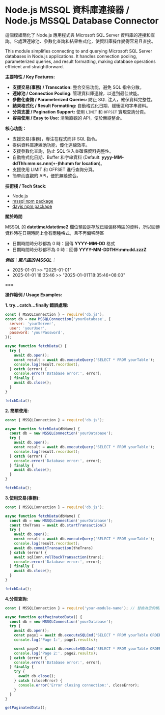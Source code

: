 # Node.js MSSQL 資料庫連接器 / Node.js MSSQL Database Connector

這個模組簡化了 Node.js 應用程式與 Microsoft SQL Server 資料庫的連接和查詢。它處理連線池、參數化查詢和結果格式化，使資料庫操作變得容易且直接。

This module simplifies connecting to and querying Microsoft SQL Server databases in Node.js applications. It handles connection pooling, parameterized queries, and result formatting, making database operations efficient and straightforward.


**主要特性 / Key Features:**

* **支援交易(事務) / Transcation:** 整合交易功能，避免 SQL 指令分散。
* **連線池 / Connection Pooling:** 管理資料庫連線，以達到最佳效能。
* **參數化查詢 / Parameterized Queries:** 防止 SQL 注入，確保資料完整性。
* **結果格式化 / Result Formatting:** 自動格式化日期、緩衝區和字串資料。
* **分頁支援 / Pagination Support:** 使用 `LIMIT` 和 `OFFSET` 實現查詢分頁。
* **容易使用 / Easy to Use:** 清晰直觀的 API，便於無縫整合。


**核心功能：**

* 支援交易(事務)，專注在程式而非 SQL 指令。
* 提供資料庫連線池功能，優化連線效率。
* 支援參數化查詢，防止 SQL 注入並確保資料完整性。
* 自動格式化日期、Buffer 和字串資料 (Default: **yyyy-MM-ddThh:mm:ss.nnn(+-)hh:mm for location**)。
* 支援使用 LIMIT 和 OFFSET 進行查詢分頁。
* 簡單而直觀的 API，便於無縫整合。


**技術棧 / Tech Stack:**

* Node.js
* [mssql npm package](https://www.npmjs.com/package/mssql)
* [dayjs npm package](https://www.npmjs.com/package/dayjs)


**關於時間**

MSSQL 的 **datetime/datetime2** 欄位預設是存放已經偏移時區的資料，所以回傳資料時在日期時間上會有兩種格式，且不再偏移時區

* 日期時間時分秒都為 0 時：回傳 **YYYY-MM-DD** 格式
* 日期時間時分秒都不為 0 時：回傳 **YYYY-MM-DDTHH:mm:dd.zzzZ**


***例如：東八區的 MSSQL：***

* 2025-01-01 >> "2025-01-01"
* 2025-01-01 18:35:46 >> "2025-01-01T18:35:46+08:00"


===

**操作範例 / Usage Examples:**

**1. try...catch...finally 錯誤處理:**

```javascript
const { MSSQLConnection } = require('db.js');
const db = new MSSQLConnection('yourDatabase', {
  server: 'yourServer',
  user: 'yourUser',
  password: 'yourPassword',
});

async function fetchData() {
  try {
    await db.open();
    const result = await db.executeQuery('SELECT * FROM yourTable');
    console.log(result.recordset);
  } catch (error) {
    console.error('Database error:', error);
  } finally {
    await db.close();
  }
}

fetchData();
```


**2. 簡單使用:**

```javascript
const { MSSQLConnection } = require('db.js');

async function fetchData(dbName) {
  const db = new MSSQLConnection('yourDatabase');
  try {
    await db.open();
    const result = await db.executeQuery('SELECT * FROM yourTable');
    console.log(result.recordset);
  } catch (error) {
    console.error('Database error:', error);
  } finally {
    await db.close();
  }
}

fetchData();
```


**3.使用交易(事務):**

```javascript
const { MSSQLConnection } = require('db.js');

async function fetchData(dbName) {
  const db = new MSSQLConnection('yourDatabase');
  const theTrans = await db.startTransaction()
  try {
    await db.open();
    const result = await db.executeQuery('SELECT * FROM yourTable');
    console.log(result.recordset);
    await db.commitTransaction(theTrans)
  } catch (error) {
    await sqlConn.rollbackTransaction(trans);
    console.error('Database error:', error);
  } finally {
    await db.close();
  }
}

fetchData();
```


**4.分頁查詢:**

```javascript
const { MSSQLConnection } = require('your-module-name'); // 替換為您的模組名稱

async function getPaginatedData() {
  const db = new MSSQLConnection('yourDatabase');
  try {
    await db.open();
    const page1 = await db.executeSQLCmd('SELECT * FROM yourTable ORDER BY id', [], { limit: 10, skip: 0 });
    console.log('Page 1:', page1.results);

    const page2 = await db.executeSQLCmd('SELECT * FROM yourTable ORDER BY id', [], { limit: 10, skip: 10 });
    console.log('Page 2:', page2.results);
  } catch (error) {
    console.error('Database error:', error);
  } finally {
    try {
      await db.close();
    } catch (closeError) {
      console.error('Error closing connection:', closeError);
    }
  }
}

getPaginatedData();
```
